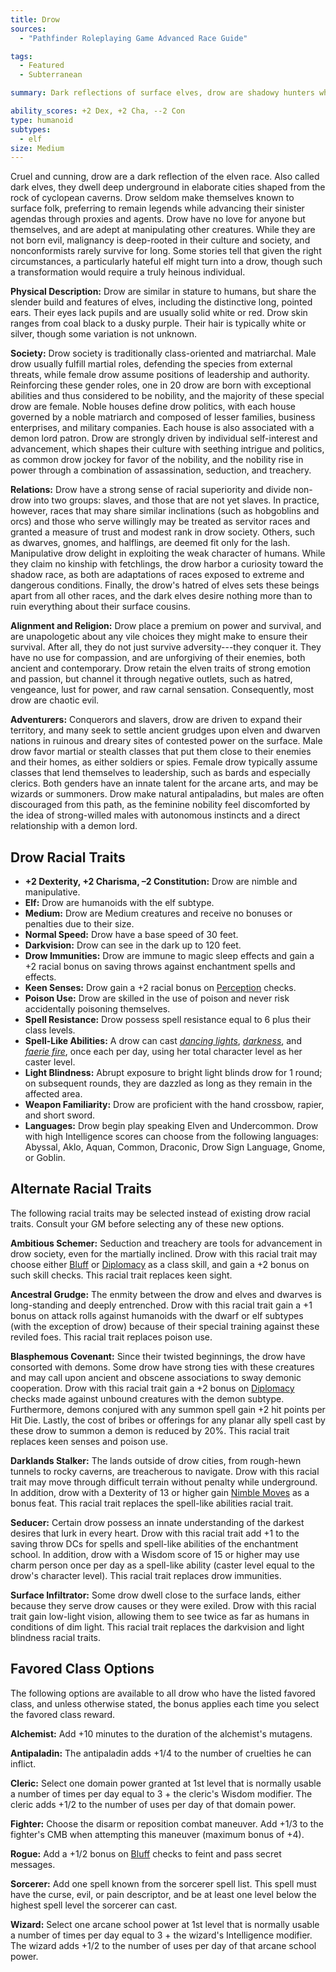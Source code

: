 ```yaml
---
title: Drow
sources:
  - "Pathfinder Roleplaying Game Advanced Race Guide"

tags:
  - Featured
  - Subterranean

summary: Dark reflections of surface elves, drow are shadowy hunters who strive to snuff out the world's light. Drow are powerful magical creatures who typically serve demons, and only their chaotic nature stops them from becoming an even greater menace. A select few forsake their race's depraved and nihilistic society to walk a heroic path.

ability_scores: +2 Dex, +2 Cha, --2 Con
type: humanoid
subtypes:
  - elf
size: Medium
---
```


Cruel and cunning, drow are a dark reflection of the elven race. Also called dark elves, they dwell deep underground in elaborate cities shaped from the rock of cyclopean caverns. Drow seldom make themselves known to surface folk, preferring to remain legends while advancing their sinister agendas through proxies and agents. Drow have no love for anyone but themselves, and are adept at manipulating other creatures. While they are not born evil, malignancy is deep-rooted in their culture and society, and nonconformists rarely survive for long. Some stories tell that given the right circumstances, a particularly hateful elf might turn into a drow, though such a transformation would require a truly heinous individual.

**Physical Description:** Drow are similar in stature to humans, but share the slender build and features of elves, including the distinctive long, pointed ears. Their eyes lack pupils and are usually solid white or red. Drow skin ranges from coal black to a dusky purple. Their hair is typically white or silver, though some variation is not unknown.

**Society:** Drow society is traditionally class-oriented and matriarchal. Male drow usually fulfill martial roles, defending the species from external threats, while female drow assume positions of leadership and authority. Reinforcing these gender roles, one in 20 drow are born with exceptional abilities and thus considered to be nobility, and the majority of these special drow are female. Noble houses define drow politics, with each house governed by a noble matriarch and composed of lesser families, business enterprises, and military companies. Each house is also associated with a demon lord patron. Drow are strongly driven by individual self-interest and advancement, which shapes their culture with seething intrigue and politics, as common drow jockey for favor of the nobility, and the nobility rise in power through a combination of assassination, seduction, and treachery.

**Relations:** Drow have a strong sense of racial superiority and divide non-drow into two groups: slaves, and those that are not yet slaves. In practice, however, races that may share similar inclinations (such as hobgoblins and orcs) and those who serve willingly may be treated as servitor races and granted a measure of trust and modest rank in drow society. Others, such as dwarves, gnomes, and halflings, are deemed fit only for the lash. Manipulative drow delight in exploiting the weak character of humans. While they claim no kinship with fetchlings, the drow harbor a curiosity toward the shadow race, as both are adaptations of races exposed to extreme and dangerous conditions. Finally, the drow's hatred of elves sets these beings apart from all other races, and the dark elves desire nothing more than to ruin everything about their surface cousins.

**Alignment and Religion:** Drow place a premium on power and survival, and are unapologetic about any vile choices they might make to ensure their survival. After all, they do not just survive adversity---they conquer it. They have no use for compassion, and are unforgiving of their enemies, both ancient and contemporary. Drow retain the elven traits of strong emotion and passion, but channel it through negative outlets, such as hatred, vengeance, lust for power, and raw carnal sensation. Consequently, most drow are chaotic evil.

**Adventurers:** Conquerors and slavers, drow are driven to expand their territory, and many seek to settle ancient grudges upon elven and dwarven nations in ruinous and dreary sites of contested power on the surface. Male drow favor martial or stealth classes that put them close to their enemies and their homes, as either soldiers or spies. Female drow typically assume classes that lend themselves to leadership, such as bards and especially clerics. Both genders have an innate talent for the arcane arts, and may be wizards or summoners. Drow make natural antipaladins, but males are often discouraged from this path, as the feminine nobility feel discomforted by the idea of strong-willed males with autonomous instincts and a direct relationship with a demon lord.

## Drow Racial Traits

- **+2 Dexterity, +2 Charisma, –2 Constitution:** Drow are nimble and manipulative.
- **Elf:** Drow are humanoids with the elf subtype.
- **Medium:** Drow are Medium creatures and receive no bonuses or penalties due to their size.
- **Normal Speed:** Drow have a base speed of 30 feet.
- **Darkvision:** Drow can see in the dark up to 120 feet.
- **Drow Immunities:** Drow are immune to magic sleep effects and gain a +2 racial bonus on saving throws against enchantment spells and effects.
- **Keen Senses:** Drow gain a +2 racial bonus on [Perception](/skills/perception/) checks.
- **Poison Use:** Drow are skilled in the use of poison and never risk accidentally poisoning themselves.
- **Spell Resistance:** Drow possess spell resistance equal to 6 plus their class levels.
- **Spell-Like Abilities:** A drow can cast [*dancing lights*](/spells/dancing-lights/), [*darkness*](/spells/darkness/), and [*faerie fire*](/spells/faerie-fire/), once each per day, using her total character level as her caster level.
- **Light Blindness:** Abrupt exposure to bright light blinds drow for 1 round; on subsequent rounds, they are dazzled as long as they remain in the affected area.
- **Weapon Familiarity:** Drow are proficient with the hand crossbow, rapier, and short sword.
- **Languages:** Drow begin play speaking Elven and Undercommon. Drow with high Intelligence scores can choose from the following languages: Abyssal, Aklo, Aquan, Common, Draconic, Drow Sign Language, Gnome, or Goblin.

## Alternate Racial Traits

The following racial traits may be selected instead of existing drow racial traits. Consult your GM before selecting any of these new options.

**Ambitious Schemer:** Seduction and treachery are tools for advancement in drow society, even for the martially inclined. Drow with this racial trait may choose either [Bluff](/skills/bluff/) or [Diplomacy](/skills/diplomacy/) as a class skill, and gain a +2 bonus on such skill checks. This racial trait replaces keen sight.

**Ancestral Grudge:** The enmity between the drow and elves and dwarves is long-standing and deeply entrenched. Drow with this racial trait gain a +1 bonus on attack rolls against humanoids with the dwarf or elf subtypes (with the exception of drow) because of their special training against these reviled foes. This racial trait replaces poison use.

**Blasphemous Covenant:** Since their twisted beginnings, the drow have consorted with demons. Some drow have strong ties with these creatures and may call upon ancient and obscene associations to sway demonic cooperation. Drow with this racial trait gain a +2 bonus on [Diplomacy](/skills/diplomacy/) checks made against unbound creatures with the demon subtype. Furthermore, demons conjured with any summon spell gain +2 hit points per Hit Die. Lastly, the cost of bribes or offerings for any planar ally spell cast by these drow to summon a demon is reduced by 20%. This racial trait replaces keen senses and poison use.

**Darklands Stalker:** The lands outside of drow cities, from rough-hewn tunnels to rocky caverns, are treacherous to navigate. Drow with this racial trait may move through difficult terrain without penalty while underground. In addition, drow with a Dexterity of 13 or higher gain [Nimble Moves](/feats/nimble-moves/) as a bonus feat. This racial trait replaces the spell-like abilities racial trait.

**Seducer:** Certain drow possess an innate understanding of the darkest desires that lurk in every heart. Drow with this racial trait add +1 to the saving throw DCs for spells and spell-like abilities of the enchantment school. In addition, drow with a Wisdom score of 15 or higher may use charm person once per day as a spell-like ability (caster level equal to the drow's character level). This racial trait replaces drow immunities.

**Surface Infiltrator:** Some drow dwell close to the surface lands, either because they serve drow causes or they were exiled. Drow with this racial trait gain low-light vision, allowing them to see twice as far as humans in conditions of dim light. This racial trait replaces the darkvision and light blindness racial traits.

## Favored Class Options

The following options are available to all drow who have the listed favored class, and unless otherwise stated, the bonus applies each time you select the favored class reward.

**Alchemist:** Add +10 minutes to the duration of the alchemist's mutagens.

**Antipaladin:** The antipaladin adds +1/4 to the number of cruelties he can inflict.

**Cleric:** Select one domain power granted at 1st level that is normally usable a number of times per day equal to 3 + the cleric's Wisdom modifier. The cleric adds +1/2 to the number of uses per day of that domain power.

**Fighter:** Choose the disarm or reposition combat maneuver. Add +1/3 to the fighter's CMB when attempting this maneuver (maximum bonus of +4).

**Rogue:** Add a +1/2 bonus on [Bluff](/skills/bluff/) checks to feint and pass secret messages.

**Sorcerer:** Add one spell known from the sorcerer spell list. This spell must have the curse, evil, or pain descriptor, and be at least one level below the highest spell level the sorcerer can cast.

**Wizard:** Select one arcane school power at 1st level that is normally usable a number of times per day equal to 3 + the wizard's Intelligence modifier. The wizard adds +1/2 to the number of uses per day of that arcane school power.
